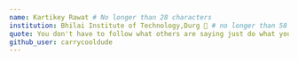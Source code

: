 ```yaml
---
name: Kartikey Rawat # No longer than 28 characters
institution: Bhilai Institute of Technology,Durg 🚩 # no longer than 58 characters
quote: You don't have to follow what others are saying just do what you feels
github_user: carrycooldude
---
```

